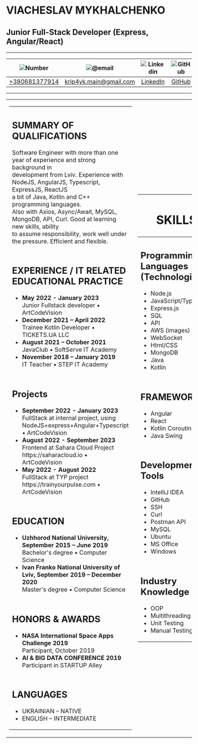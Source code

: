 # VIACHESLAV MYKHALCHENKO
## Junior Full-Stack Developer (Express, Angular/React)

_______________________________

|![Number](https://www.shareicon.net/data/16x16/2015/10/19/128649_phone_128x128.png)|![@email](https://www.shareicon.net/data/16x16/2015/04/28/30166_email_128x128.png)|![Linkedin](https://i.stack.imgur.com/gVE0j.png)|![GitHub](https://i.stack.imgur.com/tskMh.png)|
|:---:|:---:|:---:|:---:|
|[+380681377914]()	|[krip4yk.main@gmail.com](mailto:krip4yk.main@gmail.com)|[LinkedIn](https://www.linkedin.com/in/viacheslav-mykhalchenko-752042171/)|[GitHub](https://github.com/Krip4yk-main)|

_______________________________

<table>
<tbody>
<tr>
<td>
  <table>
  <tbody>
  <tr>
    <td><h2>SUMMARY OF QUALIFICATIONS</h2><p>Software Engineer with more than one year of experience and strong background in 
                                         <br>development from Lviv. Experience with NodeJS, AngularJS, Typescript, ExpressJS, ReactJS
                                         <br>a bit of Java, Kotlin and C++ programming languages.
                                         <br>Also with Axios, Async/Await, MySQL, MongoDB, API, Curl. Good at learning new skills, ability 
                                         <br>to assume responsibility, work well under the pressure. Efficient and flexible.</p></td>
  </tr>
  <tr>
    <td><h2>EXPERIENCE / IT RELATED EDUCATIONAL PRACTICE</h2>
      <ul>
        <li><b>May 2022 - January 2023</b><br>Junior Fullstack developer • ArtCodeVision</li>
        <li><b>December 2021 – April 2022</b><br>Trainee Kotlin Developer • TICKETS.UA LLC</li>
        <li><b>August 2021 – October 2021</b><br>JavaClub • SoftServe IT Academy</li>
        <li><b>November 2018 – January 2019</b><br>IT Teacher • STEP IT Academy</li>
      </ul></td>
  </tr>
  <tr>
    <td><h2>Projects</h2>
      <ul>
        <li><b>September 2022 - January 2023</b><br>FullStack at internal project, using NodeJS+express+Angular+Typescript • ArtCodeVision</li>
        <li><b>August 2022 - September 2023</b><br>Frontend at Sahara Cloud Project https://saharacloud.io • ArtCodeVision</li>
        <li><b>May 2022 - August 2022</b><br>FullStack at  TYP project https://trainyourpulse.com • ArtCodeVision</li>
      </ul></td>
  </tr>
  <tr>
    <td><h2>EDUCATION</h2>
      <ul>
        <li><b>Uzhhorod National University, September 2015 – June 2019</b><br>Bachelor's degree • Computer Science</li>
        <li><b>Ivan Franko National University of Lviv, September 2019 – December 2020</b><br>Master's degree • Computer Science</li>
      </ul></td>
  </tr>
  <tr>
    <td><h2>HONORS & AWARDS</h2>
      <ul>
        <li><b>NASA International Space Apps Challenge 2019</b><br>Participant, October 2019</li>
        <li><b>AI & BIG DATA CONFERENCE 2019</b><br>Participant in STARTUP Alley</li>
      </ul></td>
  </tr>
  <tr>
    <td><h2>LANGUAGES</h2>
      <ul>
        <li>UKRAINIAN – NATIVE</li>
        <li>ENGLISH – INTERMEDIATE</li>
      </ul></td>
  </tr>
  </tbody>
  </table>
</td>
<td>
  <table>
  <thead>
  <tr>
    <th><h1>SKILLS</h1></th>
  </tr>
  </thead>
  <tbody>
  <tr>
    <td><h2>Programming Languages<br>(Technologies)</h2>
      <ul>
        <li>Node.js</li>
        <li>JavaScript/TypeScript</li>
        <li>Express.js</li>
        <li>SQL</li>
        <li>API</li>
        <li>AWS (images)</li>
        <li>WebSocket</li>
        <li>Html/CSS</li>
        <li>MongoDB</li>
        <li>Java</li>
        <li>Kotlin</li>
      </ul>
  </td>
  </tr>
  <tr>
    <td><h2>FRAMEWORKS</h2>
      <ul>
        <li>Angular</li>
        <li>React</li>
        <li>Kotlin Coroutines</li>
        <li>Java Swing</li>
      </ul>
  </td>
  </tr>
  <tr>
    <td><h2>Development Tools</h2>
      <ul>
        <li>IntelliJ IDEA</li>
        <li>GitHub</li>
        <li>SSH</li>
        <li>Curl</li>
        <li>Postman API</li>
        <li>MySQL</li>
        <li>Ubuntu</li>
        <li>MS Office</li>
        <li>Windows</li>
      </ul>
  </td>
  </tr>
  <tr>
    <td><h2>Industry Knowledge</h2>
      <ul>
        <li>OOP</li>
        <li>Multithreading</li>
        <li>Unit Testing</li>
        <li>Manual Testing</li>
      </ul>
  </td>
  </tr>
  </tbody>
  </table>
</td>
</tr>
</tbody>
</table>
